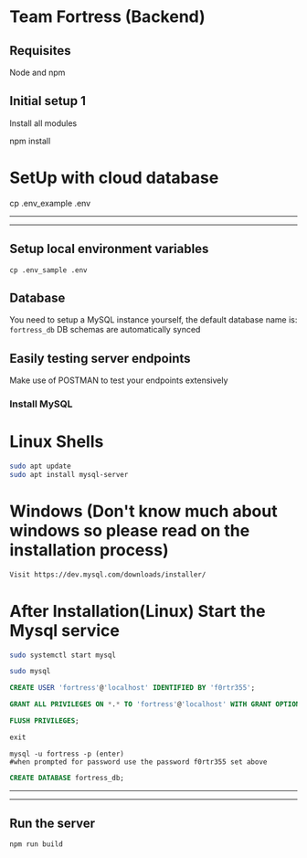 # Team Fortress (Backend)

## Requisites

Node and npm

## Initial setup 1




Install all modules

npm install

# SetUp with cloud database
cp .env_example .env


-----------------------------------------------------------------------------
-----------------------------------------------------------------------------

## Setup local environment variables

```
cp .env_sample .env
```

## Database

You need to setup a MySQL instance yourself, the default database name is: `fortress_db` 
DB schemas are automatically synced



## Easily testing server endpoints

Make use of POSTMAN to test your endpoints extensively




### Install MySQL


# Linux Shells
```sh
sudo apt update
sudo apt install mysql-server
```


# Windows (Don't know much about windows so please read on the installation process)

```sh
Visit https://dev.mysql.com/downloads/installer/
```

# After Installation(Linux) Start the Mysql service

```sh
sudo systemctl start mysql

sudo mysql
```

```sql
CREATE USER 'fortress'@'localhost' IDENTIFIED BY 'f0rtr355';

GRANT ALL PRIVILEGES ON *.* TO 'fortress'@'localhost' WITH GRANT OPTION;

FLUSH PRIVILEGES;

exit
```

```
mysql -u fortress -p (enter)
#when prompted for password use the password f0rtr355 set above
```

```sql
CREATE DATABASE fortress_db;
```


----------------------------------------------------------------------------
----------------------------------------------------------------------------
## Run the server

```
npm run build
```
